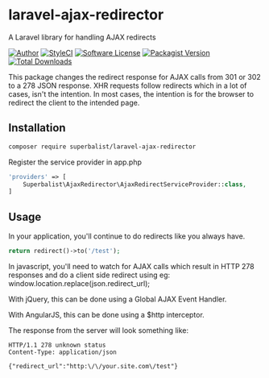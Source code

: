 # laravel-ajax-redirector

A Laravel library for handling AJAX redirects

[![Author](http://img.shields.io/badge/author-@superbalist-blue.svg?style=flat-square)](https://twitter.com/superbalist)
[![StyleCI](https://styleci.io/repos/62887913/shield?branch=master)](https://styleci.io/repos/62887913)
[![Software License](https://img.shields.io/badge/license-MIT-brightgreen.svg?style=flat-square)](LICENSE)
[![Packagist Version](https://img.shields.io/packagist/v/superbalist/laravel-ajax-redirector.svg?style=flat-square)](https://packagist.org/packages/superbalist/laravel-ajax-redirector)
[![Total Downloads](https://img.shields.io/packagist/dt/superbalist/laravel-ajax-redirector.svg?style=flat-square)](https://packagist.org/packages/superbalist/laravel-ajax-redirector)

This package changes the redirect response for AJAX calls from 301 or 302 to a 278 JSON response. XHR requests follow
redirects which in a lot of cases, isn't the intention. In most cases, the intention is for the browser to redirect
the client to the intended page.

## Installation

```bash
composer require superbalist/laravel-ajax-redirector
```

Register the service provider in app.php
```php
'providers' => [
    Superbalist\AjaxRedirector\AjaxRedirectServiceProvider::class,
]
```


## Usage

In your application, you'll continue to do redirects like you always have.
```php
return redirect()->to('/test');
```

In javascript, you'll need to watch for AJAX calls which result in HTTP 278 responses and do a client side redirect
using eg: window.location.replace(json.redirect_url);

With jQuery, this can be done using a Global AJAX Event Handler.

With AngularJS, this can be done using a $http interceptor.

The response from the server will look something like:
```
HTTP/1.1 278 unknown status
Content-Type: application/json

{"redirect_url":"http:\/\/your.site.com\/test"}
```

